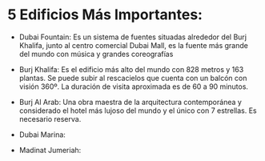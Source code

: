 # 5 Edificios Más Importantes:

- Dubai Fountain: Es un sistema de fuentes situadas alrededor del Burj Khalifa, junto al centro comercial Dubai Mall, es la fuente más grande del mundo con música y grandes coreografías

- Burj Khalifa: Es el edificio más alto del mundo con 828 metros y 163 plantas. Se puede subir al rescacielos que cuenta con un balcón con visión 360º. La duración de visita aproximada es de 60 a 90 minutos.

- Burj Al Arab: Una obra maestra de la arquitectura contemporánea y considerado el hotel más lujoso del mundo y el único con 7 estrellas. Es necesario reserva.

- Dubai Marina: 

- Madinat Jumeriah: 
